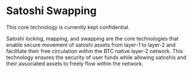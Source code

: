 Satoshi Swapping
====

This core technology is currently kept confidential.

Satoshi locking, mapping, and swapping are the core technologies that enable secure movement of satoshi assets from layer-1 to layer-2 and facilitate their free circulation within the BTC native layer-2 network. This technology ensures the security of user funds while allowing satoshis and their associated assets to freely flow within the network.